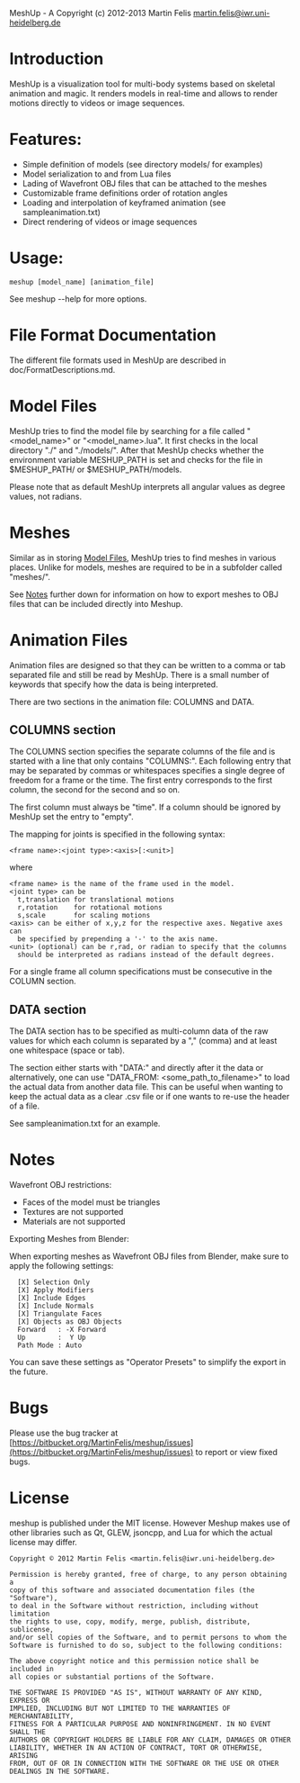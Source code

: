 MeshUp - A Copyright (c) 2012-2013 Martin Felis <martin.felis@iwr.uni-heidelberg.de>

# Introduction

MeshUp is a visualization tool for multi-body systems based on skeletal animation and magic. It renders models in real-time and allows to render motions directly to videos or image sequences.

# Features:

  * Simple definition of models (see directory models/ for examples)
  * Model serialization to and from Lua files
  * Lading of Wavefront OBJ files that can be attached to the meshes
  * Customizable frame definitions order of rotation angles
  * Loading and interpolation of keyframed animation (see sampleanimation.txt)
  * Direct rendering of videos or image sequences

# Usage:

	meshup [model_name] [animation_file]

See meshup --help for more options.

# File Format Documentation

The different file formats used in MeshUp are described in
doc/FormatDescriptions.md.

# Model Files

MeshUp tries to find the model file by searching for a file called
"<model_name>" or "<model_name>.lua". It first checks in the local
directory "./" and "./models/". After that MeshUp checks whether the
environment variable MESHUP_PATH is set and checks for the file in
$MESHUP_PATH/ or $MESHUP_PATH/models.

Please note that as default MeshUp interprets all angular values as degree
values, not radians.

# Meshes

Similar as in storing [Model Files](#markdown-header-model-files), MeshUp tries to find meshes in various
places. Unlike for models, meshes are required to be in a subfolder called
"meshes/".

See [Notes](#markdown-header-notes) further down for information on how to
export meshes to OBJ files that can be included directly into Meshup.

# Animation Files

Animation files are designed so that they can be written to a comma or tab
separated file and still be read by MeshUp. There is a small number of
keywords that specify how the data is being interpreted.

There are two sections in the animation file: COLUMNS and DATA.

## COLUMNS section

The COLUMNS section specifies the separate columns of the file and is
started with a line that only contains "COLUMNS:". Each following entry
that may be separated by commas or whitespaces specifies a single degree of
freedom for a frame or the time. The first entry corresponds to the first
column, the second for the second and so on.

The first column must always be "time". If a column should be
ignored by MeshUp set the entry to "empty".

The mapping for joints is specified in the following syntax:

	<frame name>:<joint type>:<axis>[:<unit>]

where

	<frame name> is the name of the frame used in the model.
	<joint type> can be 
	  t,translation for translational motions
	  r,rotation    for rotational motions
	  s,scale       for scaling motions
	<axis> can be either of x,y,z for the respective axes. Negative axes can
	  be specified by prepending a '-' to the axis name.
	<unit> (optional) can be r,rad, or radian to specify that the columns
	  should be interpreted as radians instead of the default degrees.

For a single frame all column specifications must be consecutive in the
COLUMN section.

## DATA section

The DATA section has to be specified as multi-column data of the raw values
for which each column is separated by a "," (comma) and at least one
	whitespace (space or tab).

The section either starts with "DATA:" and directly after it the data or
alternatively, one can use "DATA_FROM: <some_path_to_filename>" to load the
actual data from another data file. This can be useful when wanting to keep
the actual data as a clear .csv file or if one wants to re-use the header
of a file.

See sampleanimation.txt for an example.

# Notes

Wavefront OBJ restrictions:

  * Faces of the model must be triangles
  * Textures are not supported
  * Materials are not supported

Exporting Meshes from Blender:

When exporting meshes as Wavefront OBJ files from Blender, make sure to
apply the following settings:

	  [X] Selection Only
	  [X] Apply Modifiers
	  [X] Include Edges
	  [X] Include Normals
	  [X] Triangulate Faces
	  [X] Objects as OBJ Objects
	  Forward   : -X Forward
	  Up        :  Y Up
	  Path Mode : Auto

You can save these settings as "Operator Presets" to simplify the export
in the future.

# Bugs

Please use the bug tracker at [https://bitbucket.org/MartinFelis/meshup/issues](https://bitbucket.org/MartinFelis/meshup/issues) to report or view fixed bugs.

# License

meshup is published under the MIT license. However Meshup makes use of
other libraries such as Qt, GLEW, jsoncpp, and Lua for which the actual
license may differ.

	Copyright © 2012 Martin Felis <martin.felis@iwr.uni-heidelberg.de>
	
	Permission is hereby granted, free of charge, to any person obtaining a
	copy of this software and associated documentation files (the "Software"),
	to deal in the Software without restriction, including without limitation
	the rights to use, copy, modify, merge, publish, distribute, sublicense,
	and/or sell copies of the Software, and to permit persons to whom the
	Software is furnished to do so, subject to the following conditions:
	
	The above copyright notice and this permission notice shall be included in
	all copies or substantial portions of the Software.
	
	THE SOFTWARE IS PROVIDED "AS IS", WITHOUT WARRANTY OF ANY KIND, EXPRESS OR
	IMPLIED, INCLUDING BUT NOT LIMITED TO THE WARRANTIES OF MERCHANTABILITY,
	FITNESS FOR A PARTICULAR PURPOSE AND NONINFRINGEMENT. IN NO EVENT SHALL THE
	AUTHORS OR COPYRIGHT HOLDERS BE LIABLE FOR ANY CLAIM, DAMAGES OR OTHER
	LIABILITY, WHETHER IN AN ACTION OF CONTRACT, TORT OR OTHERWISE, ARISING
	FROM, OUT OF OR IN CONNECTION WITH THE SOFTWARE OR THE USE OR OTHER
	DEALINGS IN THE SOFTWARE. 
